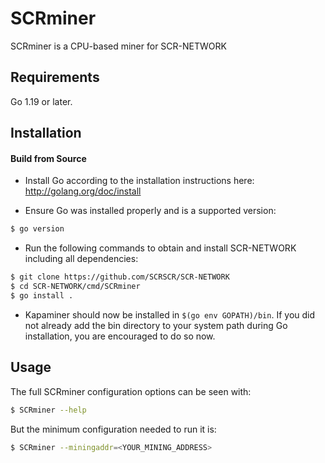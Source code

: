# SCRminer

SCRminer is a CPU-based miner for SCR-NETWORK

## Requirements

Go 1.19 or later.

## Installation

#### Build from Source

- Install Go according to the installation instructions here:
  http://golang.org/doc/install

- Ensure Go was installed properly and is a supported version:

```bash
$ go version
```

- Run the following commands to obtain and install SCR-NETWORK including all dependencies:

```bash
$ git clone https://github.com/SCRSCR/SCR-NETWORK
$ cd SCR-NETWORK/cmd/SCRminer
$ go install .
```

- Kapaminer should now be installed in `$(go env GOPATH)/bin`. If you did
  not already add the bin directory to your system path during Go installation,
  you are encouraged to do so now.
  
## Usage

The full SCRminer configuration options can be seen with:

```bash
$ SCRminer --help
```

But the minimum configuration needed to run it is:
```bash
$ SCRminer --miningaddr=<YOUR_MINING_ADDRESS>
```